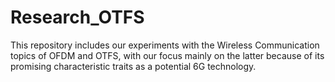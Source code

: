 # Research_OTFS
This repository includes our experiments with the Wireless Communication topics of OFDM and OTFS, with our focus mainly on the latter because of its promising characteristic traits as a potential 6G technology.

